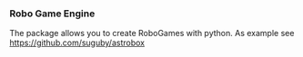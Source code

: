 
### Robo Game Engine

The package allows you to create RoboGames with python. As example see https://github.com/suguby/astrobox
